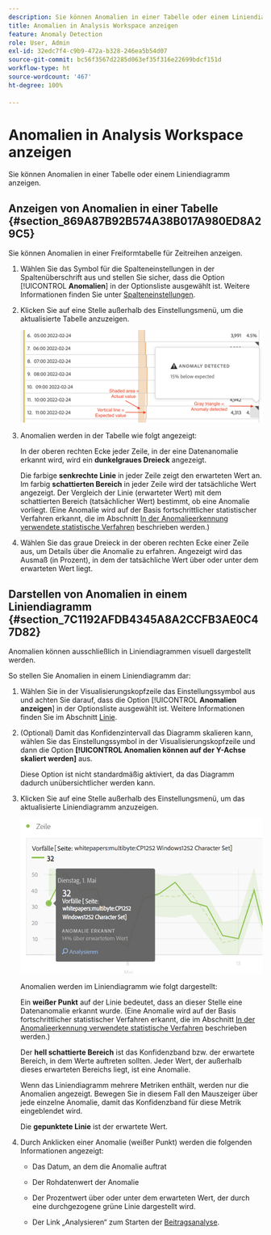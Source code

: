 ```yaml
---
description: Sie können Anomalien in einer Tabelle oder einem Liniendiagramm anzeigen.
title: Anomalien in Analysis Workspace anzeigen
feature: Anomaly Detection
role: User, Admin
exl-id: 32edc7f4-c9b9-472a-b328-246ea5b54d07
source-git-commit: bc56f3567d2285d063ef35f316e22699bdcf151d
workflow-type: ht
source-wordcount: '467'
ht-degree: 100%

---
```


# Anomalien in Analysis Workspace anzeigen

Sie können Anomalien in einer Tabelle oder einem Liniendiagramm anzeigen.

## Anzeigen von Anomalien in einer Tabelle {#section_869A87B92B574A38B017A980ED8A29C5}

Sie können Anomalien in einer Freiformtabelle für Zeitreihen anzeigen.

1. Wählen Sie das Symbol für die Spalteneinstellungen in der Spaltenüberschrift aus und stellen Sie sicher, dass die Option [!UICONTROL **Anomalien**] in der Optionsliste ausgewählt ist. Weitere Informationen finden Sie unter [Spalteneinstellungen](/help/analyze/analysis-workspace/visualizations/freeform-table/column-row-settings/column-settings.md).

1. Klicken Sie auf eine Stelle außerhalb des Einstellungsmenü, um die aktualisierte Tabelle anzuzeigen.

   ![](assets/anomaly_detected.png)

1. Anomalien werden in der Tabelle wie folgt angezeigt:

   In der oberen rechten Ecke jeder Zeile, in der eine Datenanomalie erkannt wird, wird ein **dunkelgraues Dreieck** angezeigt.

   Die farbige **senkrechte Linie** in jeder Zeile zeigt den erwarteten Wert an. Im farbig **schattierten Bereich** in jeder Zeile wird der tatsächliche Wert angezeigt. Der Vergleich der Linie (erwarteter Wert) mit dem schattierten Bereich (tatsächlicher Wert) bestimmt, ob eine Anomalie vorliegt. (Eine Anomalie wird auf der Basis fortschrittlicher statistischer Verfahren erkannt, die im Abschnitt [In der Anomalieerkennung verwendete statistische Verfahren](/help/analyze/analysis-workspace/virtual-analyst/c-anomaly-detection/statistics-anomaly-detection.md) beschrieben werden.)

1. Wählen Sie das graue Dreieck in der oberen rechten Ecke einer Zeile aus, um Details über die Anomalie zu erfahren. Angezeigt wird das Ausmaß (in Prozent), in dem der tatsächliche Wert über oder unter dem erwarteten Wert liegt.

## Darstellen von Anomalien in einem Liniendiagramm {#section_7C1192AFDB4345A8A2CCFB3AE0C47D82}

Anomalien können ausschließlich in Liniendiagrammen visuell dargestellt werden.

So stellen Sie Anomalien in einem Liniendiagramm dar:

1. Wählen Sie in der Visualisierungskopfzeile das Einstellungssymbol aus und achten Sie darauf, dass die Option [!UICONTROL **Anomalien anzeigen**] in der Optionsliste ausgewählt ist. Weitere Informationen finden Sie im Abschnitt [Linie](/help/analyze/analysis-workspace/visualizations/line.md).

1. (Optional) Damit das Konfidenzintervall das Diagramm skalieren kann, wählen Sie das Einstellungssymbol in der Visualisierungskopfzeile und dann die Option **[!UICONTROL Anomalien können auf der Y-Achse skaliert werden]** aus.

   Diese Option ist nicht standardmäßig aktiviert, da das Diagramm dadurch unübersichtlicher werden kann.

1. Klicken Sie auf eine Stelle außerhalb des Einstellungsmenü, um das aktualisierte Liniendiagramm anzuzeigen.

   ![](assets/anomaly_linechart.png)

   Anomalien werden im Liniendiagramm wie folgt dargestellt:

   Ein **weißer Punkt** auf der Linie bedeutet, dass an dieser Stelle eine Datenanomalie erkannt wurde. (Eine Anomalie wird auf der Basis fortschrittlicher statistischer Verfahren erkannt, die im Abschnitt [In der Anomalieerkennung verwendete statistische Verfahren](/help/analyze/analysis-workspace/virtual-analyst/c-anomaly-detection/statistics-anomaly-detection.md) beschrieben werden.)

   Der **hell schattierte Bereich** ist das Konfidenzband bzw. der erwartete Bereich, in dem Werte auftreten sollten. Jeder Wert, der außerhalb dieses erwarteten Bereichs liegt, ist eine Anomalie.

   Wenn das Liniendiagramm mehrere Metriken enthält, werden nur die Anomalien angezeigt. Bewegen Sie in diesem Fall den Mauszeiger über jede einzelne Anomalie, damit das Konfidenzband für diese Metrik eingeblendet wird.

   Die **gepunktete Linie** ist der erwartete Wert.

1. Durch Anklicken einer Anomalie (weißer Punkt) werden die folgenden Informationen angezeigt:

   * Das Datum, an dem die Anomalie auftrat

   * Der Rohdatenwert der Anomalie

   * Der Prozentwert über oder unter dem erwarteten Wert, der durch eine durchgezogene grüne Linie dargestellt wird.

   * Der Link „Analysieren“ zum Starten der [Beitragsanalyse](/help/analyze/analysis-workspace/virtual-analyst/contribution-analysis/ca-tokens.md).





